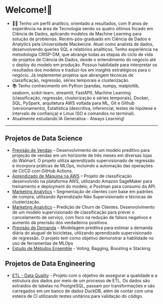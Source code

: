 # Welcome!👋

- 👨‍💻 Tenho um perfil analítico, orientado a resultados, com 9 anos de experiência na área de Tecnologia sendo os quatro últimos focado em Ciência de Dados, aplicando modelos de Machine Learning para solução de problemas. Recém-pós-graduado em Ciência de Dados e Analytics pela Universidade Mackenzie. Atuei como analista de dados, desenvolvendo queries SQL e relatórios analíticos. Tenho experiência na metodologia CRISP-DM, que abrange todas as etapas do ciclo de vida de projetos de Ciência de Dados, desde o entendimento do negócio até o deploy do modelo em produção. Possuo habilidade para interpretar os resultados dos modelos e traduzi-los em insights estratégicos para o negócio.
Já implementei projetos que abrangem técnicas de classificação, regressão, séries temporais e clusterização.
- 📚 Tenho conhecimento em Python (pandas, numpy, matplotlib, seaborn, scikit-learn, streamlit, FastAPI), Machine Learning (classificação, regressão, clusterização e séries temporais), Docker, SQL, PySpark, arquitetura AWS voltada para ML, Git e Github (versionamento), Estatística (descritiva, inferencial, testes de hipótese e intervalo de confiança) e Linux (SO e comandos no terminal).
- Atualmente estudando IA Generativa - Always Learning!

------------
## Projetos de Data Science

- [Previsão de Vendas](https://github.com/idfelipemalatesta/walmart_sales_mlops) – Desenvolvimento de um modelo preditivo para projeção de vendas em um horizonte de três meses em diversas lojas do Walmart. O projeto utiliza aprendizado supervisionado de regressão e incorpora práticas de MLOps, incluindo a automação das operações de CI/CD com GitHub Actions.
- [Aprendizado de Máquina na AWS](https://github.com/idfelipemalatesta/sagemaker-lambda-api) – Projeto de classificação desenvolvido na plataforma AWS, utilizando Amazon SageMaker para treinamento e deployment do modelo, e Postman para consumo da API.
- [Marketing Analytics](https://github.com/idfelipemalatesta/customer-segmentation) – Segmentação de clientes com base em padrões de compra, utilizando Aprendizado Não Supervisionado e técnicas de clusterização.
- [Marketing Analytics](https://github.com/idfelipemalatesta/telecom-churn-prediction) – Predição de Churn de Clientes. Desenvolvimento de um modelo supervisionado de classificação para prever o cancelamento de serviço, com foco na redução de falsos negativos e aumento da precisão dos verdadeiros positivos.
- [Previsão de Demanda](https://github.com/idfelipemalatesta/bike-demand) – Modelagem preditiva para estimar a demanda diária do aluguel de bicicletas, utilizando aprendizado supervisionado de regressão. O projeto tem como objetivo demonstrar a habilidade no uso de ferramentas de MLOps
- [Estudo de Métodos Ensemble](https://github.com/idfelipemalatesta/ensemble-methods) - Voting, Bagging, Boosting e Stacking

## Projetos de Data Engineering
- [ETL - Data Quality](https://github.com/idfelipemalatesta/workshop-data_quality) - Projeto com o objetivo de assegurar a qualidade e a estrutura dos dados por meio de um processo de ETL. Os dados são extraídos de tabelas no PostgreSQL, passam por transformações e são carregados em um banco de dados DuckDB, além de contar com uma esteira de CI utilizando testes unitários para validação do código.



